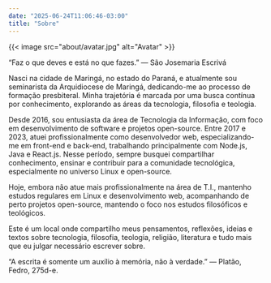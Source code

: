 ```yaml
---
date: "2025-06-24T11:06:46-03:00"
title: "Sobre"
---
```


{{< image src="about/avatar.jpg" alt="Avatar" >}}

“Faz o que deves e está no que fazes.” — São Josemaria Escrivá

Nasci na cidade de Maringá, no estado do Paraná, e atualmente sou seminarista da Arquidiocese de Maringá, dedicando-me ao processo de formação presbiteral. Minha trajetória é marcada por uma busca contínua por conhecimento, explorando as áreas da tecnologia, filosofia e teologia.

Desde 2016, sou entusiasta da área de Tecnologia da Informação, com foco em desenvolvimento de software e projetos open-source. Entre 2017 e 2023, atuei profissionalmente como desenvolvedor web, especializando-me em front-end e back-end, trabalhando principalmente com Node.js, Java e React.js. Nesse período, sempre busquei compartilhar conhecimento, ensinar e contribuir para a comunidade tecnológica, especialmente no universo Linux e open-source.

Hoje, embora não atue mais profissionalmente na área de T.I., mantenho estudos regulares em Linux e desenvolvimento web, acompanhando de perto projetos open-source, mantendo o foco nos estudos filosóficos e teológicos.

Este é um local onde compartilho meus pensamentos, reflexões, ideias e textos sobre tecnologia, filosofia, teologia, religião, literatura e tudo mais que eu julgar necessário escrever sobre.

“A escrita é somente um auxílio à memória, não à verdade.” — Platão, Fedro, 275d-e.
